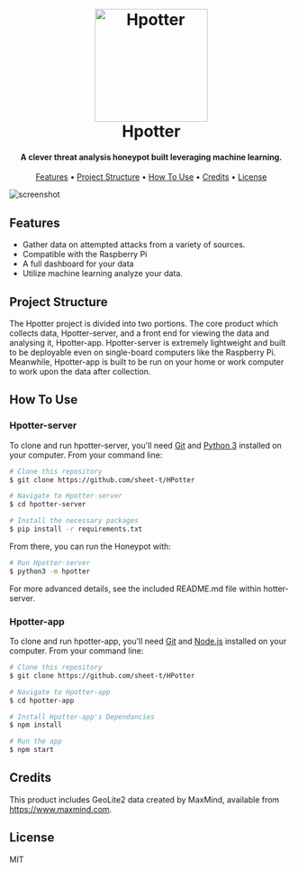 <h1 align="center">
  <br>
  <img src="https://i.imgur.com/gNYWW8e.png" alt="Hpotter" width="200">
  <br>
  Hpotter
  <br>
</h1>

<h4 align="center">A clever threat analysis honeypot built leveraging machine learning.</h4>

<p align="center">
  <a href="#features">Features</a> •
  <a href="#project-structure">Project Structure</a> •
  <a href="#how-to-use">How To Use</a> •
  <a href="#credits">Credits</a> •
  <a href="#license">License</a>
</p>

![screenshot](https://raw.githubusercontent.com/amitmerchant1990/electron-markdownify/master/app/img/markdownify.gif)

## Features

* Gather data on attempted attacks from a variety of sources.
* Compatible with the Raspberry Pi
* A full dashboard for your data
* Utilize machine learning analyze your data.

## Project Structure
The Hpotter project is divided into two portions. The core product which collects data, Hpotter-server, and a front end for viewing the data and analysing it, Hpotter-app. Hpotter-server is extremely lightweight and built to be deployable even on single-board computers like the Raspberry Pi. Meanwhile, Hpotter-app is built to be run on your home or work computer to work upon the data after collection. 


## How To Use

### Hpotter-server

To clone and run hpotter-server, you'll need [Git](https://git-scm.com) and [Python 3](https://www.python.org/) installed on your computer. From your command line:

```bash
# Clone this repository
$ git clone https://github.com/sheet-t/HPotter

# Navigate to Hpotter-server
$ cd hpotter-server

# Install the necessary packages
$ pip install -r requirements.txt

```

From there, you can run the Honeypot with:

```bash
# Run Hpotter-server
$ python3 -m hpotter

```

For more advanced details, see the included README.md file within hotter-server.

### Hpotter-app
To clone and run hpotter-app, you'll need [Git](https://git-scm.com) and [Node.js](https://nodejs.org/en/download/) installed on your computer. From your command line:

```bash
# Clone this repository
$ git clone https://github.com/sheet-t/HPotter

# Navigate to Hpotter-app
$ cd hpotter-app

# Install Hpotter-app's Dependancies
$ npm install

# Run the app
$ npm start
```

## Credits

This product includes GeoLite2 data created by MaxMind, available from https://www.maxmind.com.

## License

MIT
